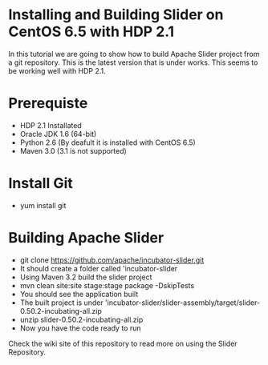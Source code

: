 
Installing and Building Slider on CentOS 6.5 with HDP 2.1
=================================================

In this tutorial we are going to show how to build Apache Slider project from a git repository. This is the latest version that is under works. This seems to be working well with HDP 2.1.


Prerequiste
===========
* HDP 2.1 Installated
* Oracle JDK 1.6 (64-bit)
* Python 2.6 (By deafult it is installed with CentOS 6.5)
* Maven 3.0 (3.1 is not supported)


Install Git
============
* yum install git

Building Apache Slider
=====================
* git clone https://github.com/apache/incubator-slider.git
* It should create a folder called 'incubator-slider
* Using Maven 3.2 build the slider project
* mvn clean site:site stage:stage package -DskipTests
* You should see the application built
* The built project is under 'incubator-slider/slider-assembly/target/slider-0.50.2-incubating-all.zip
* unzip slider-0.50.2-incubating-all.zip
* Now you have the code ready to run


Check the wiki site of this repository to read more on using the Slider Repository.

